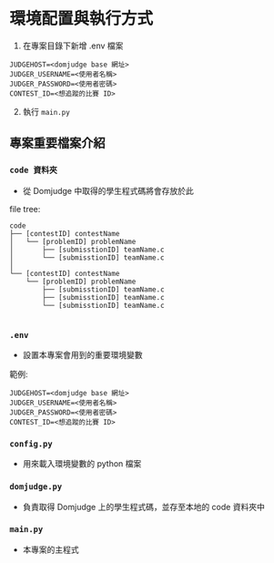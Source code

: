 # 環境配置與執行方式
1. 在專案目錄下新增 .env 檔案
```
JUDGEHOST=<domjudge base 網址>
JUDGER_USERNAME=<使用者名稱>
JUDGER_PASSWORD=<使用者密碼>
CONTEST_ID=<想追蹤的比賽 ID>
```
2. 執行 `main.py`

## 專案重要檔案介紹
### `code 資料夾`
* 從 Domjudge 中取得的學生程式碼將會存放於此

file tree:
```
code
├── [contestID] contestName
│   └── [problemID] problemName
│       ├── [submisstionID] teamName.c
│       └── [submisstionID] teamName.c
│
└── [contestID] contestName
    └── [problemID] problemName
        ├── [submisstionID] teamName.c
        ├── [submisstionID] teamName.c
        └── [submisstionID] teamName.c
 
```

### `.env`
* 設置本專案會用到的重要環境變數

範例:
```
JUDGEHOST=<domjudge base 網址>
JUDGER_USERNAME=<使用者名稱>
JUDGER_PASSWORD=<使用者密碼>
CONTEST_ID=<想追蹤的比賽 ID>
```

### `config.py`
* 用來載入環境變數的 python 檔案

### `domjudge.py`
* 負責取得 Domjudge 上的學生程式碼，並存至本地的 code 資料夾中

### `main.py`
* 本專案的主程式

